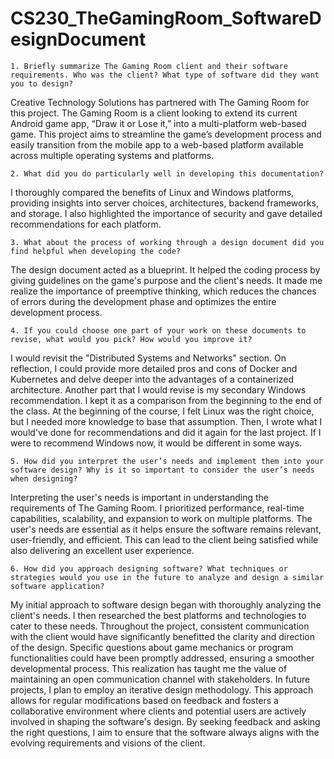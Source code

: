 # CS230_TheGamingRoom_SoftwareDesignDocument

    1. Briefly summarize The Gaming Room client and their software requirements. Who was the client? What type of software did they want you to design?
Creative Technology Solutions has partnered with The Gaming Room for this project. The Gaming Room is a client looking to extend its current Android game app, “Draw it or Lose it,” into a multi-platform web-based game. This project aims to streamline the game’s development process and easily transition from the mobile app to a web-based platform available across multiple operating systems and platforms. 

    2. What did you do particularly well in developing this documentation?
I thoroughly compared the benefits of Linux and Windows platforms, providing insights into server choices, architectures, backend frameworks, and storage. I also highlighted the importance of security and gave detailed recommendations for each platform.

    3. What about the process of working through a design document did you find helpful when developing the code?
The design document acted as a blueprint. It helped the coding process by giving guidelines on the game's purpose and the client's needs. It made me realize the importance of preemptive thinking, which reduces the chances of errors during the development phase and optimizes the entire development process.

    4. If you could choose one part of your work on these documents to revise, what would you pick? How would you improve it?
I would revisit the "Distributed Systems and Networks" section. On reflection, I could provide more detailed pros and cons of Docker and Kubernetes and delve deeper into the advantages of a containerized architecture. Another part that I would revise is my secondary Windows recommendation. I kept it as a comparison from the beginning to the end of the class. At the beginning of the course, I felt Linux was the right choice, but I needed more knowledge to base that assumption. Then, I wrote what I would've done for recommendations and did it again for the last project. If I were to recommend Windows now, it would be different in some ways.

    5. How did you interpret the user’s needs and implement them into your software design? Why is it so important to consider the user’s needs when designing?
Interpreting the user's needs is important in understanding the requirements of The Gaming Room. I prioritized performance, real-time capabilities, scalability, and expansion to work on multiple platforms. The user's needs are essential as it helps ensure the software remains relevant, user-friendly, and efficient. This can lead to the client being satisfied while also delivering an excellent user experience.

    6. How did you approach designing software? What techniques or strategies would you use in the future to analyze and design a similar software application?
My initial approach to software design began with thoroughly analyzing the client's needs. I then researched the best platforms and technologies to cater to these needs. Throughout the project, consistent communication with the client would have significantly benefitted the clarity and direction of the design. Specific questions about game mechanics or program functionalities could have been promptly addressed, ensuring a smoother developmental process. This realization has taught me the value of maintaining an open communication channel with stakeholders. In future projects, I plan to employ an iterative design methodology. This approach allows for regular modifications based on feedback and fosters a collaborative environment where clients and potential users are actively involved in shaping the software's design. By seeking feedback and asking the right questions, I aim to ensure that the software always aligns with the evolving requirements and visions of the client.
